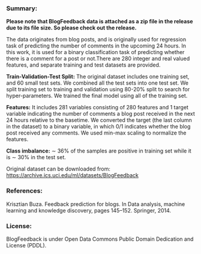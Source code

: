 
### Summary:

**Please note that BlogFeedback data is attached as a zip file in the release due to its file size. So please check out the release.**

The data originates from blog posts, and is originally used for regression task of
predicting the number of comments in the upcoming 24 hours. In this work, it is used for a binary classification task of predicting whether there is a comment for a post or not.There are 280 integer and real valued features, and separate training and test datasets are provided.

**Train-Validation-Test Split:** The original dataset includes one training set, and 60 small test sets.
We combined all the test sets into one test set. We split training set to training and validation using
80-20% split to search for hyper-parameters. We trained the final model using all of the training set.

**Features:** It includes 281 variables consisting of 280 features and 1 target variable indicating the
number of comments a blog post received in the next 24 hours relative to the basetime. We converted
the target (the last column in the dataset) to a binary variable, in which 0/1 indicates whether the blog
post received any comments. We used min-max scaling to normalize the features.

**Class imbalance:** ∼ 36% of the samples are positive in training set while it is ∼ 30% in the test set.



Original dataset can be downloaded from: https://archive.ics.uci.edu/ml/datasets/BlogFeedback


### References:

Krisztian Buza. Feedback prediction for blogs. In Data analysis, machine learning and
knowledge discovery, pages 145–152. Springer, 2014.

### License: 

BlogFeedback is under Open Data Commons Public Domain Dedication and License (PDDL).

